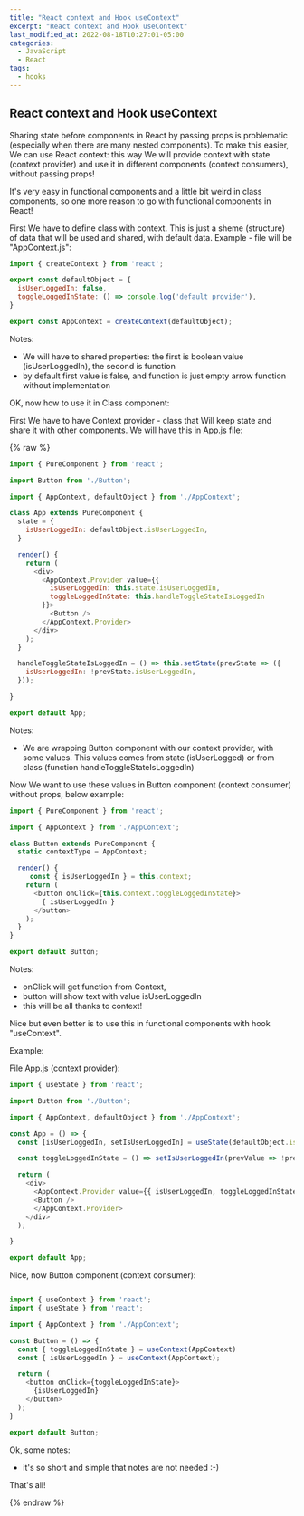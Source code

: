 ```yaml
---
title: "React context and Hook useContext"
excerpt: "React context and Hook useContext"
last_modified_at: 2022-08-18T10:27:01-05:00
categories:
  - JavaScript
  - React
tags: 
  - hooks
---
```


<!-- short introduction -->
## React context and Hook useContext

Sharing state before components in React by passing props is problematic (especially when there are many nested components).
To make this easier, We can use React context: this way We will provide context with state (context provider) and use it in different components (context consumers), without passing props!

It's very easy in functional components and a little bit weird in class components, so one more reason to go with functional components in React!

First We have to define class with context. This is just a sheme (structure) of data that will be used and shared, with default data.
Example - file will be "AppContext.js":



```js
import { createContext } from 'react';

export const defaultObject = {
  isUserLoggedIn: false,
  toggleLoggedInState: () => console.log('default provider'),
}

export const AppContext = createContext(defaultObject);
```

Notes:
- We will have to shared properties: the first is boolean value (isUserLoggedIn), the second is function
- by default first value is false, and function is just empty arrow function without implementation

OK, now how to use it in Class component:

First We have to have Context provider - class that Will keep state and share it with other components. We will have this in App.js file:

{% raw %} 
```js
import { PureComponent } from 'react';

import Button from './Button';

import { AppContext, defaultObject } from './AppContext';

class App extends PureComponent {
  state = {
    isUserLoggedIn: defaultObject.isUserLoggedIn,
  }

  render() {
    return (
      <div>
        <AppContext.Provider value={{
          isUserLoggedIn: this.state.isUserLoggedIn,
          toggleLoggedInState: this.handleToggleStateIsLoggedIn
        }}>
          <Button />
        </AppContext.Provider>
      </div>
    );
  }

  handleToggleStateIsLoggedIn = () => this.setState(prevState => ({
    isUserLoggedIn: !prevState.isUserLoggedIn,
  }));

}

export default App;
```


Notes:
- We are wrapping Button component  with our context provider, with some values. This values comes from state (isUserLogged) or from class (function handleToggleStateIsLoggedIn)

Now We want to use these values in Button component (context consumer) without props, below example:

```js
import { PureComponent } from 'react';

import { AppContext } from './AppContext';

class Button extends PureComponent {
  static contextType = AppContext;

  render() {
     const { isUserLoggedIn } = this.context;
    return (
      <button onClick={this.context.toggleLoggedInState}>
        { isUserLoggedIn }
      </button>
    );
  }
}

export default Button;
```

Notes:
- onClick will get function from Context,
- button will show text with value isUserLoggedIn
- this will be all thanks to context! 

Nice but even better is to use this in functional components with hook "useContext".

 Example:

File App.js (context provider):

```js
import { useState } from 'react';

import Button from './Button';

import { AppContext, defaultObject } from './AppContext';

const App = () => {
  const [isUserLoggedIn, setIsUserLoggedIn] = useState(defaultObject.isUserLoggedIn);

  const toggleLoggedInState = () => setIsUserLoggedIn(prevValue => !prevValue);

  return (
    <div>
      <AppContext.Provider value={{ isUserLoggedIn, toggleLoggedInState }}>
      <Button />
      </AppContext.Provider>
    </div>
  );

}

export default App;
```

Nice, now Button component (context consumer):

```js

import { useContext } from 'react';
import { useState } from 'react';

import { AppContext } from './AppContext';

const Button = () => {
  const { toggleLoggedInState } = useContext(AppContext)
  const { isUserLoggedIn } = useContext(AppContext);

  return (
    <button onClick={toggleLoggedInState}>
      {isUserLoggedIn}
    </button>
  );
}

export default Button;
```

Ok, some notes:
- it's so short and simple that notes are not needed :-)


That's all!

{% endraw %}



